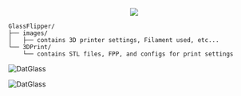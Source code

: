 <p align="center">
<img align="center" src="https://github.com/HaxHeadroom/HaxHeadroom-FlipperZero-Goodies/raw/main/Hardware/GlassFlipper/images/GlassFlipper.png"></p>

```
GlassFlipper/
├── images/
│   ├── contains 3D printer settings, Filament used, etc...
└── 3DPrint/
    └── contains STL files, FPP, and configs for print settings
```

![DatGlass](https://github.com/HaxHeadroom/HaxHeadroom-FlipperZero-Goodies/raw/main/Hardware/GlassFlipper/images/DatGlass.jpg)

![DatGlass](https://github.com/HaxHeadroom/HaxHeadroom-FlipperZero-Goodies/raw/main/Hardware/GlassFlipper/images/Printing.jpg)
